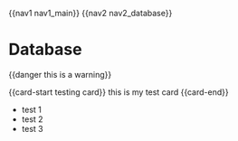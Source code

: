 {{nav1 nav1_main}}
{{nav2 nav2_database}}
# Database

{{danger this is a warning}}

{{card-start testing card}}
this is my test card
{{card-end}}

* test 1
* test 2
* test 3

